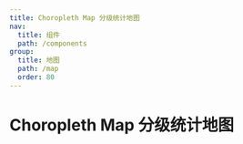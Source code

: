 ```yaml
---
title: Choropleth Map 分级统计地图
nav:
  title: 组件
  path: /components
group:
  title: 地图
  path: /map
  order: 80
---
```


# Choropleth Map 分级统计地图

<code src="./.demos/choropleth.tsx"></code>
